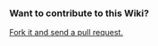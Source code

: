 ### Want to contribute to this Wiki?

[Fork it and send a pull request.](https://github.com/gee-contrib/gee-wiki-fork)
